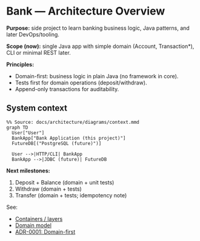 # Bank — Architecture Overview

**Purpose:** side project to learn banking business logic, Java patterns, and later DevOps/tooling.

**Scope (now):** single Java app with simple domain (Account, Transaction*), CLI or minimal REST later.

**Principles:**
- Domain-first: business logic in plain Java (no framework in core).
- Tests first for domain operations (deposit/withdraw).
- Append-only transactions for auditability.

## System context

```mermaid
%% Source: docs/architecture/diagrams/context.mmd
graph TD
  User["User"]
  BankApp["Bank Application (this project)"]
  FutureDB[("PostgreSQL (future)")]

  User -->|HTTP/CLI| BankApp
  BankApp -->|JDBC (future)| FutureDB
```

**Next milestones:**
1) Deposit + Balance (domain + unit tests)
2) Withdraw (domain + tests)
3) Transfer (domain + tests; idempotency note)

See:
- [Containers / layers](./container.md)
- [Domain model](./domain.md)
- [ADR-0001: Domain-first](./decisions/ADR-0001-domain-first.md)
